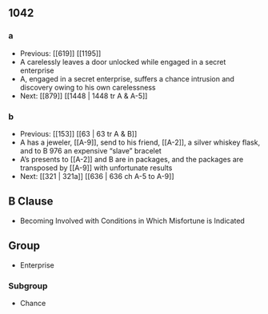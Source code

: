 ## 1042
### a
- Previous: [[619]] [[1195]] 
- A carelessly leaves a door unlocked while engaged in a secret enterprise
- A, engaged in a secret enterprise, suffers a chance intrusion and discovery owing to his own carelessness
- Next: [[879]] [[1448 | 1448 tr A &amp; A-5]] 

### b
- Previous: [[153]] [[63 | 63 tr A &amp; B]] 
- A has a jeweler, [[A-9]], send to his friend, [[A-2]], a silver whiskey flask, and to B 976 an expensive “slave” bracelet
- A’s presents to [[A-2]] and B are in packages, and the packages are transposed by [[A-9]] with unfortunate results
- Next: [[321 | 321a]] [[636 | 636 ch A-5 to A-9]] 

## B Clause
- Becoming Involved with Conditions in Which Misfortune is Indicated

## Group
- Enterprise

### Subgroup
- Chance

